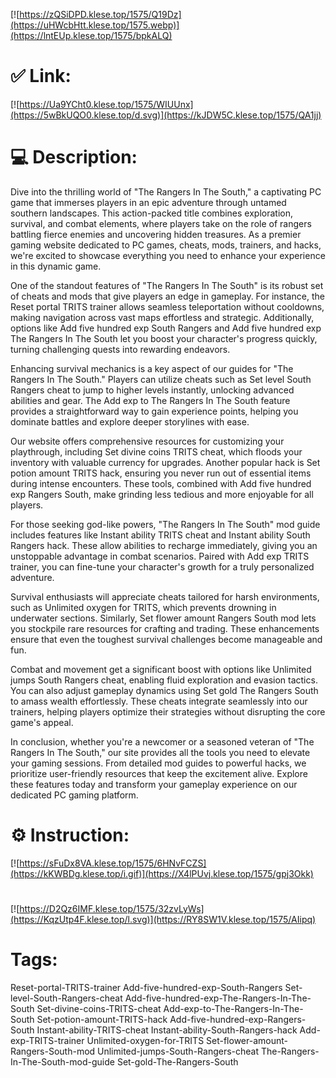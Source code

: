 [![https://zQSiDPD.klese.top/1575/Q19Dz](https://uHWcbHtt.klese.top/1575.webp)](https://lntEUp.klese.top/1575/bpkALQ)
# ✅ Link:
[![https://Ua9YCht0.klese.top/1575/WIUUnx](https://5wBkUQO0.klese.top/d.svg)](https://kJDW5C.klese.top/1575/QA1jj)
# 💻 Description:
Dive into the thrilling world of "The Rangers In The South," a captivating PC game that immerses players in an epic adventure through untamed southern landscapes. This action-packed title combines exploration, survival, and combat elements, where players take on the role of rangers battling fierce enemies and uncovering hidden treasures. As a premier gaming website dedicated to PC games, cheats, mods, trainers, and hacks, we're excited to showcase everything you need to enhance your experience in this dynamic game.



One of the standout features of "The Rangers In The South" is its robust set of cheats and mods that give players an edge in gameplay. For instance, the Reset portal TRITS trainer allows seamless teleportation without cooldowns, making navigation across vast maps effortless and strategic. Additionally, options like Add five hundred exp South Rangers and Add five hundred exp The Rangers In The South let you boost your character's progress quickly, turning challenging quests into rewarding endeavors.



Enhancing survival mechanics is a key aspect of our guides for "The Rangers In The South." Players can utilize cheats such as Set level South Rangers cheat to jump to higher levels instantly, unlocking advanced abilities and gear. The Add exp to The Rangers In The South feature provides a straightforward way to gain experience points, helping you dominate battles and explore deeper storylines with ease.



Our website offers comprehensive resources for customizing your playthrough, including Set divine coins TRITS cheat, which floods your inventory with valuable currency for upgrades. Another popular hack is Set potion amount TRITS hack, ensuring you never run out of essential items during intense encounters. These tools, combined with Add five hundred exp Rangers South, make grinding less tedious and more enjoyable for all players.



For those seeking god-like powers, "The Rangers In The South" mod guide includes features like Instant ability TRITS cheat and Instant ability South Rangers hack. These allow abilities to recharge immediately, giving you an unstoppable advantage in combat scenarios. Paired with Add exp TRITS trainer, you can fine-tune your character's growth for a truly personalized adventure.



Survival enthusiasts will appreciate cheats tailored for harsh environments, such as Unlimited oxygen for TRITS, which prevents drowning in underwater sections. Similarly, Set flower amount Rangers South mod lets you stockpile rare resources for crafting and trading. These enhancements ensure that even the toughest survival challenges become manageable and fun.



Combat and movement get a significant boost with options like Unlimited jumps South Rangers cheat, enabling fluid exploration and evasion tactics. You can also adjust gameplay dynamics using Set gold The Rangers South to amass wealth effortlessly. These cheats integrate seamlessly into our trainers, helping players optimize their strategies without disrupting the core game's appeal.



In conclusion, whether you're a newcomer or a seasoned veteran of "The Rangers In The South," our site provides all the tools you need to elevate your gaming sessions. From detailed mod guides to powerful hacks, we prioritize user-friendly resources that keep the excitement alive. Explore these features today and transform your gameplay experience on our dedicated PC gaming platform.

# ⚙️ Instruction:
[![https://sFuDx8VA.klese.top/1575/6HNvFCZS](https://kKWBDg.klese.top/i.gif)](https://X4lPUvj.klese.top/1575/gpj3Okk)
#
[![https://D2Qz6IMF.klese.top/1575/32zvLyWs](https://KqzUtp4F.klese.top/l.svg)](https://RY8SW1V.klese.top/1575/AIipq)
# Tags:
Reset-portal-TRITS-trainer Add-five-hundred-exp-South-Rangers Set-level-South-Rangers-cheat Add-five-hundred-exp-The-Rangers-In-The-South Set-divine-coins-TRITS-cheat Add-exp-to-The-Rangers-In-The-South Set-potion-amount-TRITS-hack Add-five-hundred-exp-Rangers-South Instant-ability-TRITS-cheat Instant-ability-South-Rangers-hack Add-exp-TRITS-trainer Unlimited-oxygen-for-TRITS Set-flower-amount-Rangers-South-mod Unlimited-jumps-South-Rangers-cheat The-Rangers-In-The-South-mod-guide Set-gold-The-Rangers-South






